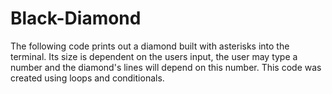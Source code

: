 # Black-Diamond
The following code prints out a diamond built with asterisks into the terminal. 
Its size is dependent on the users input, the user may type a number and the diamond's lines will depend on this number. 
This code was created using loops and conditionals. 
